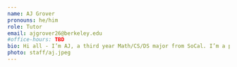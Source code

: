 ```yaml
---
name: AJ Grover
pronouns: he/him
role: Tutor
email: ajgrover26@berkeley.edu
#office-hours: TBD
bio: Hi all - I’m AJ, a third year Math/CS/DS major from SoCal. I’m a proud member of the Cal Band, Berkeley Economic Review, and facilitator of the Poker DeCal. I’d love to chat - feel free to reach out!
photo: staff/aj.jpeg
---
```

